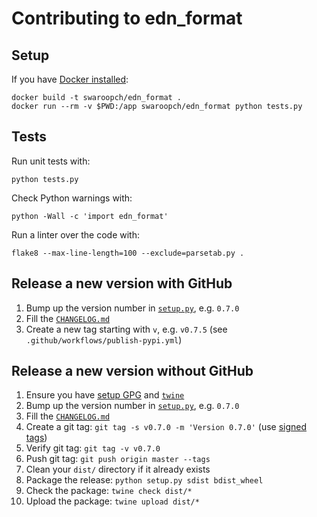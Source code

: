 # Contributing to edn\_format #

## Setup ##

If you have [Docker installed](https://docs.docker.com/install/#supported-platforms):

``` shell
docker build -t swaroopch/edn_format .
docker run --rm -v $PWD:/app swaroopch/edn_format python tests.py
```

## Tests ##

Run unit tests with:

    python tests.py

Check Python warnings with:

    python -Wall -c 'import edn_format'

Run a linter over the code with:

    flake8 --max-line-length=100 --exclude=parsetab.py .

## Release a new version with GitHub ##

1. Bump up the version number in [`setup.py`](./setup.py), e.g. `0.7.0`
2. Fill the [`CHANGELOG.md`](./CHANGELOG.md)
3. Create a new tag starting with `v`, e.g. `v0.7.5` (see `.github/workflows/publish-pypi.yml`)

## Release a new version without GitHub ##

1. Ensure you have [setup GPG](https://help.github.com/en/articles/generating-a-new-gpg-key) and [`twine`](https://pypi.org/project/twine/)
2. Bump up the version number in [`setup.py`](./setup.py), e.g. `0.7.0`
3. Fill the [`CHANGELOG.md`](./CHANGELOG.md)
4. Create a git tag: `git tag -s v0.7.0 -m 'Version 0.7.0'` (use [signed tags](https://help.github.com/en/articles/signing-tags))
5. Verify git tag: `git tag -v v0.7.0`
6. Push git tag: `git push origin master --tags`
7. Clean your `dist/` directory if it already exists
8. Package the release: `python setup.py sdist bdist_wheel`
9. Check the package: `twine check dist/*`
10. Upload the package: `twine upload dist/*`
